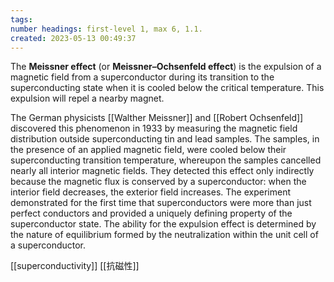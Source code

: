 ```yaml
---
tags:
number headings: first-level 1, max 6, 1.1.
created: 2023-05-13 00:49:37
---
```


The **Meissner effect** (or **Meissner–Ochsenfeld effect**) is the expulsion of a magnetic field from a superconductor during its transition to the superconducting state when it is cooled below the critical temperature. This expulsion will repel a nearby magnet.

The German physicists [[Walther Meissner]] and [[Robert Ochsenfeld]] discovered this phenomenon in 1933 by measuring the magnetic field distribution outside superconducting tin and lead samples. The samples, in the presence of an applied magnetic field, were cooled below their superconducting transition temperature, whereupon the samples cancelled nearly all interior magnetic fields. They detected this effect only indirectly because the magnetic flux is conserved by a superconductor: when the interior field decreases, the exterior field increases. The experiment demonstrated for the first time that superconductors were more than just perfect conductors and provided a uniquely defining property of the superconductor state. The ability for the expulsion effect is determined by the nature of equilibrium formed by the neutralization within the unit cell of a superconductor.

[[superconductivity]]
[[抗磁性]]
